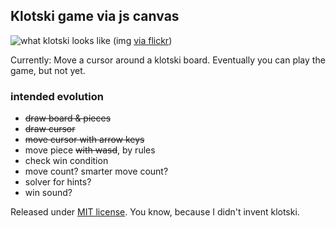 ## Klotski game via js canvas

![what klotski looks like](https://farm6.staticflickr.com/5491/13933588087_01571368ea_m_d.jpg)
(img [via flickr](https://www.flickr.com/photos/18099895@N06/13933588087))

Currently: Move a cursor around a klotski board. Eventually you can play the game, but not yet.

### intended evolution

* ~~draw board & pieces~~
* ~~draw cursor~~
* ~~move cursor with arrow keys~~
* move piece ~~with wasd~~, by rules
* check win condition
* move count? smarter move count?
* solver for hints?
* win sound?

Released under [MIT license](http://choosealicense.com/licenses/mit/). You know, because I didn't invent klotski.